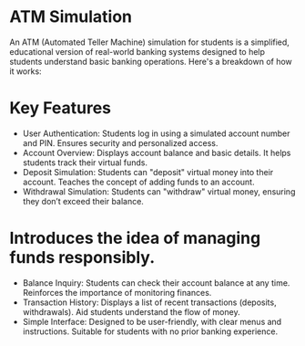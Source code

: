 # ATM Simulation
An ATM (Automated Teller Machine) simulation for students is a simplified, educational version of real-world banking systems designed to help students understand basic banking operations. Here's a breakdown of how it works:

# Key Features
+ User Authentication: Students log in using a simulated account number and PIN. Ensures security and personalized access.
+ Account Overview: Displays account balance and basic details. It helps students track their virtual funds.
+ Deposit Simulation: Students can "deposit" virtual money into their account. Teaches the concept of adding funds to an account.
+ Withdrawal Simulation: Students can "withdraw" virtual money, ensuring they don’t exceed their balance.

# Introduces the idea of managing funds responsibly.

+ Balance Inquiry: Students can check their account balance at any time. Reinforces the importance of monitoring finances.
+ Transaction History: Displays a list of recent transactions (deposits, withdrawals). Aid students understand the flow of money.
+ Simple Interface: Designed to be user-friendly, with clear menus and instructions. Suitable for students with no prior banking experience.
